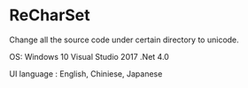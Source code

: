 # ReCharSet
Change all the source code under certain directory to unicode.

OS: Windows 10
Visual Studio 2017
.Net 4.0

UI language : English, Chiniese, Japanese

